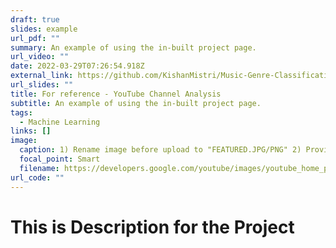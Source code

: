 ```yaml
---
draft: true
slides: example
url_pdf: ""
summary: An example of using the in-built project page.
url_video: ""
date: 2022-03-29T07:26:54.918Z
external_link: https://github.com/KishanMistri/Music-Genre-Classification/blob/master/README.md
url_slides: ""
title: For reference - YouTube Channel Analysis
subtitle: An example of using the in-built project page.
tags:
  - Machine Learning
links: []
image:
  caption: 1) Rename image before upload to "FEATURED.JPG/PNG" 2) Provide caption here
  focal_point: Smart
  filename: https://developers.google.com/youtube/images/youtube_home_page_analytics_api.png
url_code: ""
---
```


# This is Description for the Project

